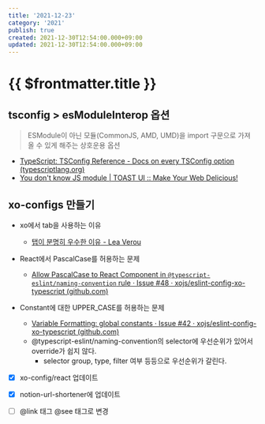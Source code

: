 ```yaml
---
title: '2021-12-23'
category: '2021'
publish: true
created: 2021-12-30T12:54:00.000+09:00
updated: 2021-12-30T12:54:00.000+09:00
---
```


# {{ $frontmatter.title }}

## tsconfig > esModuleInterop 옵션

> ESModule이 아닌 모듈(CommonJS, AMD, UMD)을 import 구문으로 가져올 수 있게 해주는 상호운용 옵션

- [TypeScript: TSConfig Reference - Docs on every TSConfig option (typescriptlang.org)](https://www.typescriptlang.org/tsconfig#esModuleInterop)
- [You don't know JS module | TOAST UI :: Make Your Web Delicious!](https://ui.toast.com/weekly-pick/ko_20190418)

## xo-configs 만들기

- xo에서 tab을 사용하는 이유

  - [탭이 분명히 우수한 이유 - Lea Verou](https://lea.verou.me/2012/01/why-tabs-are-clearly-superior/)

- React에서 PascalCase를 허용하는 문제

  - [Allow PascalCase to React Component in `@typescript-eslint/naming-convention` rule · Issue #48 · xojs/eslint-config-xo-typescript (github.com)](https://github.com/xojs/eslint-config-xo-typescript/issues/48)

- Constant에 대한 UPPER_CASE를 허용하는 문제

  - [Variable Formatting: global constants · Issue #42 · xojs/eslint-config-xo-typescript (github.com)](https://github.com/xojs/eslint-config-xo-typescript/issues/42)
  - @typescript-eslint/naming-convention의 selector에 우선순위가 있어서 override가 쉽지 않다.
    - selector group, type, filter 여부 등등으로 우선순위가 갈린다.

- [x] xo-config/react 업데이트

- [x] notion-url-shortener에 업데이트

- [ ] @link 태그 @see 태그로 변경
